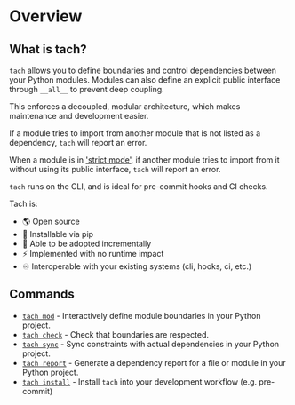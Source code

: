 # Overview

## What is tach?
`tach` allows you to define boundaries and control dependencies between your Python modules.
Modules can also define an explicit public interface through `__all__` to prevent deep coupling.

This enforces a decoupled, modular architecture, which makes maintenance and development easier.

If a module tries to import from another module that is not listed as a dependency, `tach` will report an error.

When a module is in ['strict mode'](strict-mode.md), if another module tries to import from it without using its public interface, `tach` will report an error.

`tach` runs on the CLI, and is ideal for pre-commit hooks and CI checks.

Tach is:

- 🌎 Open source
- 🐍 Installable via pip
- 🔧 Able to be adopted incrementally
- ⚡  Implemented with no runtime impact
- ♾️ Interoperable with your existing systems (cli, hooks, ci, etc.)

## Commands
* [`tach mod`](usage.md#tach-mod) - Interactively define module boundaries in your Python project.
* [`tach check`](usage.md#tach-check) - Check that boundaries are respected.
* [`tach sync`](usage.md#tach-sync) - Sync constraints with actual dependencies in your Python project.
* [`tach report`](usage.md#tach-report) - Generate a dependency report for a file or module in your Python project.
* [`tach install`](usage.md#tach-install) - Install `tach` into your development workflow (e.g. pre-commit)
